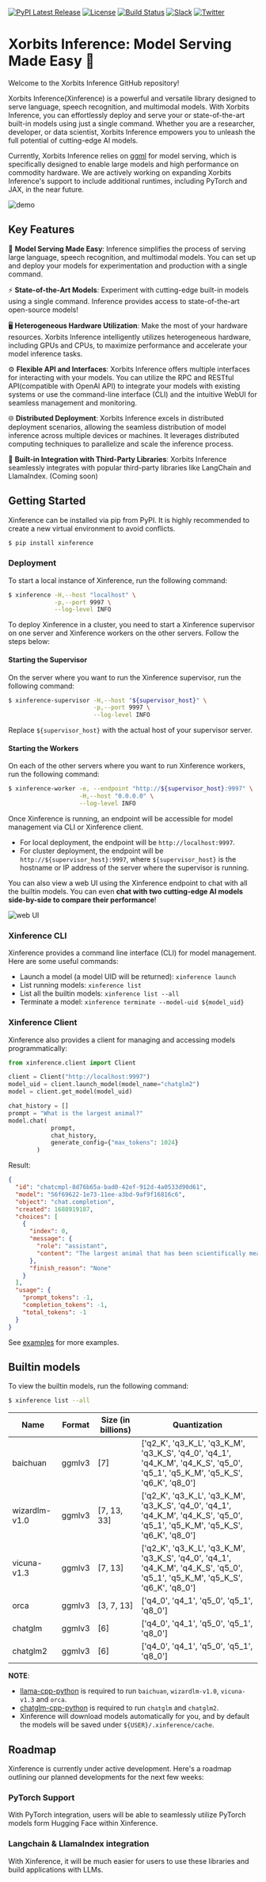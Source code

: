 [![PyPI Latest Release](https://img.shields.io/pypi/v/xinference.svg?style=for-the-badge)](https://pypi.org/project/xinference/)
[![License](https://img.shields.io/pypi/l/inference.svg?style=for-the-badge)](https://github.com/xorbitsai/inference/blob/main/LICENSE)
[![Build Status](https://img.shields.io/github/actions/workflow/status/xorbitsai/inference/python.yaml?branch=main&style=for-the-badge&label=GITHUB%20ACTIONS&logo=github)](https://actions-badge.atrox.dev/xorbitsai/inference/goto?ref=main)
[![Slack](https://img.shields.io/badge/join_Slack-781FF5.svg?logo=slack&style=for-the-badge)](https://join.slack.com/t/xorbitsio/shared_invite/zt-1o3z9ucdh-RbfhbPVpx7prOVdM1CAuxg)
[![Twitter](https://img.shields.io/twitter/follow/xorbitsio?logo=twitter&style=for-the-badge)](https://twitter.com/xorbitsio)

# Xorbits Inference: Model Serving Made Easy 🤖

Welcome to the Xorbits Inference GitHub repository!

Xorbits Inference(Xinference) is a powerful and versatile library designed to serve language, 
speech recognition, and multimodal models. With Xorbits Inference, you can effortlessly deploy 
and serve your or state-of-the-art built-in models using just a single command. Whether you are a 
researcher, developer, or data scientist, Xorbits Inference empowers you to unleash the full 
potential of cutting-edge AI models.

Currently, Xorbits Inference relies on [ggml](https://github.com/ggerganov/ggml) for model serving,
which is specifically designed to enable large models and high performance on commodity hardware. 
We are actively working on expanding Xorbits Inference's support to include additional runtimes, 
including PyTorch and JAX, in the near future.

![demo](assets/demo.gif)


## Key Features
🌟 **Model Serving Made Easy**: Inference simplifies the process of serving large language, speech 
recognition, and multimodal models. You can set up and deploy your models
for experimentation and production with a single command.

⚡️ **State-of-the-Art Models**: Experiment with cutting-edge built-in models using a single 
command. Inference provides access to state-of-the-art open-source models!

🖥 **Heterogeneous Hardware Utilization**: Make the most of your hardware resources. Xorbits 
Inference intelligently utilizes heterogeneous hardware, including GPUs and CPUs, to maximize
performance and accelerate your model inference tasks.

⚙️ **Flexible API and Interfaces**: Xorbits Inference offers multiple interfaces for interacting
with your models. You can utilize the RPC and RESTful API(compatible with OpenAI API) to integrate
your models with existing systems or use the command-line interface (CLI) and the intuitive WebUI
for seamless management and monitoring.

🌐 **Distributed Deployment**: Xorbits Inference excels in distributed deployment scenarios, 
allowing the seamless distribution of model inference across multiple devices or machines. It
leverages distributed computing techniques to parallelize and scale the inference process.

🔌 **Built-in Integration with Third-Party Libraries**: Xorbits Inference seamlessly integrates
with popular third-party libraries like LangChain and LlamaIndex. (Coming soon)

## Getting Started
Xinference can be installed via pip from PyPI. It is highly recommended to create a new virtual
environment to avoid conflicts.
```bash
$ pip install xinference
```

### Deployment
To start a local instance of Xinference, run the following command:

```bash
$ xinference -H,--host "localhost" \
             -p,--port 9997 \
             --log-level INFO
```

To deploy Xinference in a cluster, you need to start a Xinference supervisor on one server and 
Xinference workers on the other servers. Follow the steps below:

#### Starting the Supervisor
On the server where you want to run the Xinference supervisor, run the following command:
```bash
$ xinference-supervisor -H,--host "${supervisor_host}" \
                        -p,--port 9997 \
                        --log-level INFO
```
Replace `${supervisor_host}` with the actual host of your supervisor server.

#### Starting the Workers
On each of the other servers where you want to run Xinference workers, run the following command:
```bash
$ xinference-worker -e, --endpoint "http://${supervisor_host}:9997" \
                    -H,--host "0.0.0.0" \
                    --log-level INFO
```

Once Xinference is running, an endpoint will be accessible for model management via CLI or
Xinference  client.

- For local deployment, the endpoint will be `http://localhost:9997`.
- For cluster deployment, the endpoint will be `http://${supervisor_host}:9997`, where
`${supervisor_host}` is the hostname or IP address of the server where the supervisor is running.

You can also view a web UI using the Xinference endpoint to chat with all the 
builtin models. You can even **chat with two cutting-edge AI models side-by-side to compare
their performance**!

![web UI](assets/xinference-downloading.png)

### Xinference CLI
Xinference provides a command line interface (CLI) for model management. Here are some useful 
commands:

- Launch a model (a model UID will be returned): `xinference launch`
- List running models: `xinference list`
- List all the builtin models: `xinference list --all`
- Terminate a model: `xinference terminate --model-uid ${model_uid}`

### Xinference Client
Xinference also provides a client for managing and accessing models programmatically:

```python
from xinference.client import Client

client = Client("http://localhost:9997")
model_uid = client.launch_model(model_name="chatglm2")
model = client.get_model(model_uid)

chat_history = []
prompt = "What is the largest animal?"
model.chat(
            prompt,
            chat_history,
            generate_config={"max_tokens": 1024}
        )
```

Result:
```json
{
  "id": "chatcmpl-8d76b65a-bad0-42ef-912d-4a0533d90d61",
  "model": "56f69622-1e73-11ee-a3bd-9af9f16816c6",
  "object": "chat.completion",
  "created": 1688919187,
  "choices": [
    {
      "index": 0,
      "message": {
        "role": "assistant",
        "content": "The largest animal that has been scientifically measured is the blue whale, which has a maximum length of around 23 meters (75 feet) for adult animals and can weigh up to 150,000 pounds (68,000 kg). However, it is important to note that this is just an estimate and that the largest animal known to science may be larger still. Some scientists believe that the largest animals may not have a clear \"size\" in the same way that humans do, as their size can vary depending on the environment and the stage of their life."
      },
      "finish_reason": "None"
    }
  ],
  "usage": {
    "prompt_tokens": -1,
    "completion_tokens": -1,
    "total_tokens": -1
  }
}
```

See [examples](examples) for more examples.


## Builtin models
To view the builtin models, run the following command:
```bash
$ xinference list --all
```

| Name                 | Format  | Size (in billions) | Quantization                                                                                                                   |
| -------------------- | ------- | ------------------ |--------------------------------------------------------------------------------------------------------------------------------|
| baichuan             | ggmlv3  | [7]                | ['q2_K', 'q3_K_L', 'q3_K_M', 'q3_K_S', 'q4_0', 'q4_1', 'q4_K_M', 'q4_K_S', 'q5_0', 'q5_1', 'q5_K_M', 'q5_K_S', 'q6_K', 'q8_0'] |
| wizardlm-v1.0        | ggmlv3  | [7, 13, 33]        | ['q2_K', 'q3_K_L', 'q3_K_M', 'q3_K_S', 'q4_0', 'q4_1', 'q4_K_M', 'q4_K_S', 'q5_0', 'q5_1', 'q5_K_M', 'q5_K_S', 'q6_K', 'q8_0'] |
| vicuna-v1.3          | ggmlv3  | [7, 13]            | ['q2_K', 'q3_K_L', 'q3_K_M', 'q3_K_S', 'q4_0', 'q4_1', 'q4_K_M', 'q4_K_S', 'q5_0', 'q5_1', 'q5_K_M', 'q5_K_S', 'q6_K', 'q8_0'] |
| orca                 | ggmlv3  | [3, 7, 13]         | ['q4_0', 'q4_1', 'q5_0', 'q5_1', 'q8_0']                                                                                       |
| chatglm              | ggmlv3  | [6]                | ['q4_0', 'q4_1', 'q5_0', 'q5_1', 'q8_0']                                                                                       |
| chatglm2             | ggmlv3  | [6]                | ['q4_0', 'q4_1', 'q5_0', 'q5_1', 'q8_0']                                                                                       |

**NOTE**:
- [llama-cpp-python](https://github.com/abetlen/llama-cpp-python) is required to run `baichuan`, `wizardlm-v1.0`, `vicuna-v1.3` and `orca`.
- [chatglm-cpp-python](https://github.com/li-plus/chatglm.cpp) is required to run `chatglm` and `chatglm2`.
- Xinference will download models automatically for you, and by default the models will be saved under `${USER}/.xinference/cache`.

## Roadmap
Xinference is currently under active development. Here's a roadmap outlining our planned 
developments for the next few weeks:

### PyTorch Support
With PyTorch integration, users will be able to seamlessly utilize PyTorch models form Hugging Face
within Xinference.

### Langchain & LlamaIndex integration
With Xinference, it will be much easier for users to use these libraries and build applications 
with LLMs.
